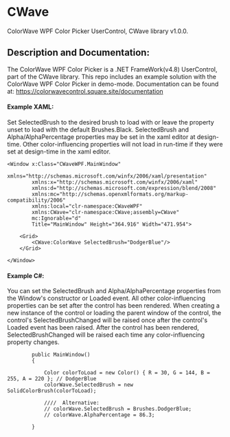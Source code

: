 # CWave
ColorWave WPF Color Picker UserControl, CWave library v1.0.0.

## Description and Documentation:
The ColorWave WPF Color Picker is a .NET FrameWork(v4.8) UserControl, part of the CWave library. This repo includes an example solution with the ColorWave WPF Color Picker in demo-mode. Documentation can be found at: https://colorwavecontrol.square.site/documentation

#### Example XAML:
Set SelectedBrush to the desired brush to load with or leave the property unset to load with the default Brushes.Black. SelectedBrush and Alpha/AlphaPercentage properties may be set in the xaml editor at design-time. Other color-influencing properties will not load in run-time if they were set at design-time in the xaml editor.
```
<Window x:Class="CWaveWPF.MainWindow"
        xmlns="http://schemas.microsoft.com/winfx/2006/xaml/presentation"
        xmlns:x="http://schemas.microsoft.com/winfx/2006/xaml"
        xmlns:d="http://schemas.microsoft.com/expression/blend/2008"
        xmlns:mc="http://schemas.openxmlformats.org/markup-compatibility/2006"
        xmlns:local="clr-namespace:CWaveWPF"
        xmlns:CWave="clr-namespace:CWave;assembly=CWave"
        mc:Ignorable="d"
        Title="MainWindow" Height="364.916" Width="471.954">
        
    <Grid>
        <CWave:ColorWave SelectedBrush="DodgerBlue"/>
    </Grid>
        
</Window>
```

#### Example C#:
You can set the SelectedBrush and Alpha/AlphaPercentage properties from the Window's constructor or Loaded event. All other color-influencing properties can be set after the control has been rendered. When creating a new instance of the control or loading the parent window of the control, the control's SelectedBrushChanged will be raised once after the control's Loaded event has been raised. After the control has been rendered, SelectedBrushChanged will be raised each time any color-influencing property changes. 

```
        public MainWindow()
        {
        
            Color colorToLoad = new Color() { R = 30, G = 144, B = 255, A = 220 }; // DodgerBlue
            colorWave.SelectedBrush = new SolidColorBrush(colorToLoad);
            
            ////  Alternative:
            // colorWave.SelectedBrush = Brushes.DodgerBlue;
            // colorWave.AlphaPercentage = 86.3;
            
        }
```
